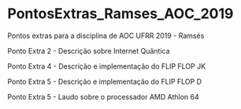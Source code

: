 # PontosExtras_Ramses_AOC_2019
Pontos extras para a disciplina de AOC UFRR 2019 - Ramsés

Ponto Extra 2 - Descrição sobre Internet Quântica

Ponto Extra 4 - Descrição e implementação do FLIP FLOP JK

Ponto Extra 5 - Descrição e implementação do FLIP FLOP D

Ponto Extra 5 - Laudo sobre o processador AMD Athlon 64
